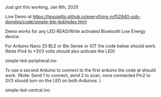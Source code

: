 Just got this working, Jan 6th, 2020



Live Demo at <a href="https://hpssjellis.github.io/everything-nrf52840-usb-dongles/code/simple-ble-led/index.html">https://hpssjellis.github.io/everything-nrf52840-usb-dongles/code/simple-ble-led/index.html</a>


Demo works for any LED READ/Write activated Bluetooth Low Energy device.

For Arduino Nano 33 BLE or Ble Sense or IOT the code below should work. (Note Pin4 to +3V3 volts should also activate the LED)

simple-led-peripheral.ino



To use a second Arduino to connect to the first arduino the code at should work. (Note: Send 1 to connect, send 2 to scan, once connected Pin2 to 3V3 should turn on the LED on both Arduinos. )

simple-led-central.ino









